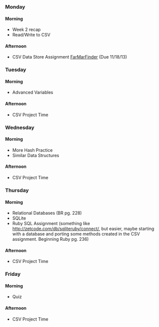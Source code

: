 ### Monday
#### Morning
- Week 2 recap
- Read/Write to CSV

#### Afternoon
- CSV Data Store Assignment [FarMarFinder](https://github.com/Ada-Developers-Academy/far_mar_finder) (Due 11/18/13)

### Tuesday
#### Morning
- Advanced Variables

#### Afternoon
- CSV Project Time

### Wednesday
#### Morning
- More Hash Practice
- Similar Data Structures

#### Afternoon
- CSV Project Time

### Thursday
#### Morning
- Relational Databases (BR pg. 228)
- SQLite
- Ruby SQL Assignment 
(something like http://zetcode.com/db/sqliteruby/connect/, but easier, maybe starting with a database and porting some methods created in the CSV assignment. Beginning Ruby pg. 236)

#### Afternoon 
- CSV Project Time

### Friday
#### Morning
- Quiz

#### Afternoon 
- CSV Project Time
